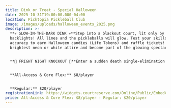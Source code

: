 ```yaml
---
title: Dink or Treat - Special Halloween
date: 2025-10-31T19:00:00.000-04:00
location: Picktopia Pickleball Club
image: /images/uploads/halloween_events_2025.png
description: >-
  **💀 GLOW-IN-THE-DARK DINK 💀**Step into a blackout court, lit only by
  backlights! All lines and the pickleballs will glow. Test your skills at dink
  accuracy to earn Halloween candies (Life Tokens) and raffle tickets! Wear your
  brightest neon or white attire and become part of the glowing spectacle!


  **🔪 FRIGHT NIGHT KNOCKOUT 🔪**Enter a sudden death single-elimination bracket where every match is high-stakes! Play to 7 "Life Tokens" (Halloween candies) – no "win by 2" here, just pure sudden death! If you hit a 6-6 tie, get ready for "The Ultimate Trick": draw a "Trick Card" imposing a hilarious penalty and use a "Haunted Paddle" for the final rally! The last team standing is crowned "Dink or Treat Champions" and takes the grand prize!


  **All-Access & Core Flex:** $8/player


  **Regular:** $20/player
registrationLink: https://widgets.courtreserve.com/Online/Public/EmbedCode?id=16040&embedCodeId=46618&eventId=1579785&occId=&orgLayout=True&memberGroupId=&partialView=False&customLinkId=&isRedirect=true
price: All-Access & Core Flex: $8/player - Regular: $20/player
---
```

